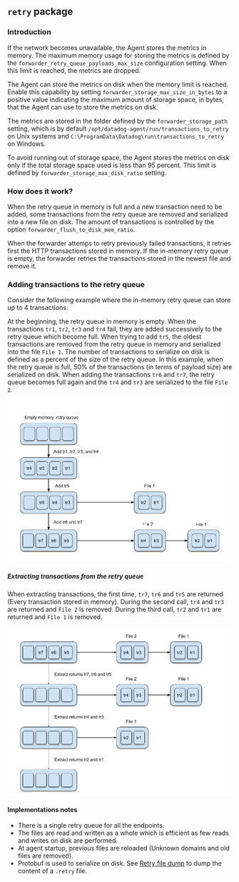 ## `retry` package 
### Introduction

If the network becomes unavailable, the Agent stores the metrics in memory.
The maximum memory usage for storing the metrics is defined by the `forwarder_retry_queue_payloads_max_size` configuration setting. When this limit is reached, the metrics are dropped.

The Agent can store the metrics on disk when the memory limit is reached.
Enable this capability by setting `forwarder_storage_max_size_in_bytes` to a positive value indicating the maximum amount of storage space, in bytes, that the Agent can use to store the metrics on disk.

The metrics are stored in the folder defined by the `forwarder_storage_path` setting, which is by default `/opt/datadog-agent/run/transactions_to_retry` on Unix systems and `C:\ProgramData\Datadog\run\transactions_to_retry` on Windows.

To avoid running out of storage space, the Agent stores the metrics on disk only if the total storage space used is less than 95 percent. This limit is defined by `forwarder_storage_max_disk_ratio` setting.

### How does it work?

When the retry queue in memory is full and a new transaction need to be added, some transactions from the retry queue are removed and serialized into a new file on disk. The amount of transactions is controlled by the option `forwarder_flush_to_disk_mem_ratio`.

When the forwarder attemps to retry previously failed transactions, it retries first the HTTP transactions stored in memory. If the in-memory retry queue is empty, the forwarder retries the transactions stored in the newest file and remove it.

### Adding transactions to the retry queue

Consider the following example where the in-memory retry queue can store up to 4 transactions.

At the beginning, the retry queue in memory is empty. When the transactions `tr1`, `tr2`, `tr3` and `tr4` fail, they are added successively to the retry queue which become full. When trying to add `tr5`, the oldest transactions are removed from the retry queue in memory and serialized into the file `File 1`. The number of transactions to serialize on disk is defined as a percent of the size of the retry queue. In this example, when the retry queue is full, 50% of the transactions (in terms of payload size) are serialized on disk. 
When adding the transactions `tr6` and `tr7`, the retry queue becomes full again and the `tr4` and `tr3` are serialized to the file `File 2`.
![Adding transactions to the retry queue](images/Enqueue.png)

##### Extracting transactions from the retry queue

When extracting transactions, the first time, `tr7`, `tr6` and `tr5` are returned (Every transaction stored in memory).
During the second call, `tr4` and `tr3` are returned and `File 2` is removed.
During the third call, `tr2` and `tr1` are returned and `File 1` is removed.

![Extracting transactions from the retry queue](images/Extract.png)

#### Implementations notes

* There is a single retry queue for all the endpoints.
* The files are read and written as a whole which is efficient as few reads and writes on disk are performed.
* At agent startup, previous files are reloaded (Unknown domains and old files are removed).
* Protobuf is used to serialize on disk. See [Retry file dump](https://github.com/DataDog/datadog-agent/blob/master/tools/retry_file_dump/README.md) to dump the content of a `.retry` file.
